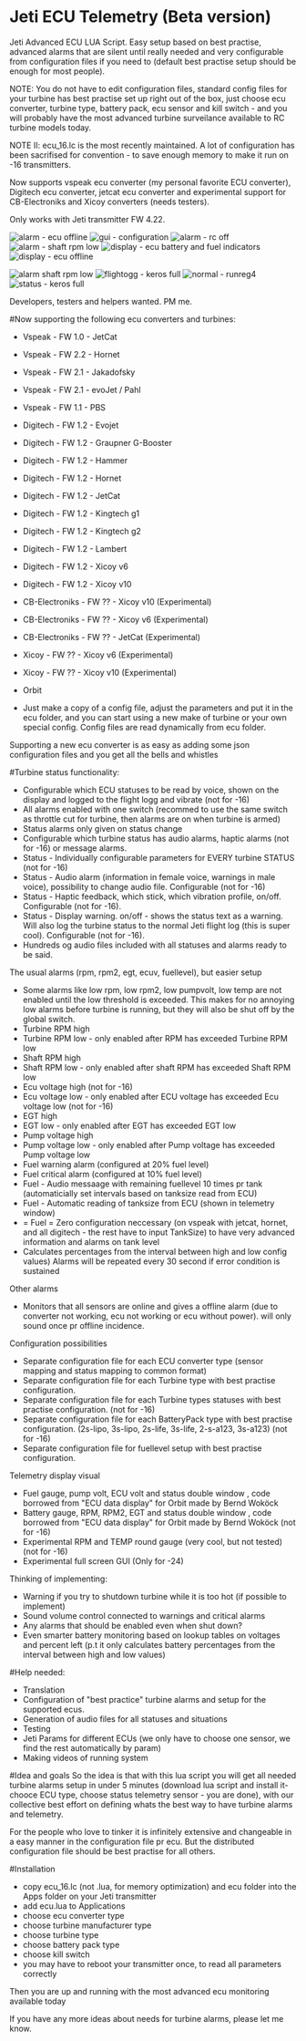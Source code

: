 # Jeti ECU Telemetry (Beta version)
Jeti Advanced ECU LUA Script. Easy setup based on best practise, advanced alarms that are silent until really needed and very configurable from configuration files if you need to (default best practise setup should be enough for most people).

NOTE: You do not have to edit configuration files, standard config files for your turbine has best practise set up right out of the box, just choose ecu converter, turbine type, battery pack, ecu sensor and kill switch - and you will probably have the most advanced turbine surveilance available to RC turbine models today.

NOTE II: ecu_16.lc is the most recently maintained. A lot of configuration has been sacrifised for convention - to save enough memory to make it run on -16 transmitters.

Now supports vspeak ecu converter (my personal favorite ECU converter), Digitech ecu converter, jetcat ecu converter and experimental support for CB-Electroniks and Xicoy converters (needs testers).

Only works with Jeti transmitter FW 4.22. 

![alarm - ecu offline](https://cloud.githubusercontent.com/assets/26059207/25081407/87552642-234a-11e7-897d-e4f2ae4de45f.jpg)
![gui - configuration](https://cloud.githubusercontent.com/assets/26059207/25081408/875af9a0-234a-11e7-8c05-8a3d246c3d4a.jpg)
![alarm - rc off](https://cloud.githubusercontent.com/assets/26059207/25081412/8a63e396-234a-11e7-821d-f0bab51e141d.jpg)
![alarm - shaft rpm low](https://cloud.githubusercontent.com/assets/26059207/25081413/8a64ccf2-234a-11e7-8d4c-b7ea80fa20b6.jpg)
![display - ecu battery and fuel indicators](https://cloud.githubusercontent.com/assets/26059207/25081414/8a7c2f32-234a-11e7-832a-1a6286d56952.jpg)
![display - ecu offline](https://cloud.githubusercontent.com/assets/26059207/25081415/8a7fcb42-234a-11e7-8dcd-ee8d33662952.jpg)

![alarm shaft rpm low](https://cloud.githubusercontent.com/assets/26059207/24649940/f58155b8-1928-11e7-94e5-781be6503be5.png)
![flightogg - keros full](https://cloud.githubusercontent.com/assets/26059207/24649948/fb132074-1928-11e7-9d7e-8c54485448e0.jpg)
![normal - runreg4](https://cloud.githubusercontent.com/assets/26059207/24649952/fda3b114-1928-11e7-889e-91476eb2ab75.jpg)
![status - keros full](https://cloud.githubusercontent.com/assets/26059207/24649955/fff2e55c-1928-11e7-9ca3-790427c19f9d.jpg)


Developers, testers and helpers wanted. PM me.

#Now supporting the following ecu converters and turbines:
- Vspeak - FW 1.0 - JetCat
- Vspeak - FW 2.2 - Hornet
- Vspeak - FW 2.1 - Jakadofsky
- Vspeak - FW 2.1 - evoJet / Pahl 
- Vspeak - FW 1.1 - PBS
- Digitech - FW 1.2 - Evojet
- Digitech - FW 1.2  - Graupner G-Booster
- Digitech - FW 1.2  - Hammer
- Digitech - FW 1.2  - Hornet
- Digitech - FW 1.2  - JetCat
- Digitech - FW 1.2  - Kingtech g1
- Digitech - FW 1.2  - Kingtech g2
- Digitech - FW 1.2  - Lambert
- Digitech - FW 1.2  - Xicoy v6
- Digitech - FW 1.2  - Xicoy v10
- CB-Electroniks - FW ??  - Xicoy v10 (Experimental)
- CB-Electroniks - FW ??  - Xicoy v6 (Experimental)
- CB-Electroniks - FW ??  - JetCat (Experimental)
- Xicoy - FW ??  - Xicoy v6 (Experimental)
- Xicoy - FW ??  - Xicoy v10 (Experimental)
- Orbit 

- Just make a copy of a config file, adjust the parameters and put it in the ecu folder, and you can start using a new make of turbine or your own special config. Config files are read dynamically from ecu folder.

Supporting a new ecu converter is as easy as adding some json configuration files and you get all the bells and whistles

#Turbine status functionality:
- Configurable which ECU statuses to be read by voice, shown on the display and logged to the flight logg and vibrate (not for -16)
- All alarms enabled with one switch (recommed to use the same switch as throttle cut for turbine, then alarms are on when turbine is armed)
- Status alarms only given on status change
- Configurable which turbine status has audio alarms, haptic alarms (not for -16) or message alarms.
- Status - Individually configurable parameters for EVERY turbine STATUS (not for -16)
- Status - Audio alarm (information in female voice, warnings in male voice), possibility to change audio file. Configurable (not for -16)
- Status - Haptic feedback, which stick, which vibration profile, on/off. Configurable (not for -16).
- Status - Display warning. on/off - shows the status text as a warning. Will also log the turbine status to the normal Jeti flight log (this is super cool). Configurable (not for -16).
- Hundreds og audio files included with all statuses and alarms ready to be said.

The usual alarms (rpm, rpm2, egt, ecuv, fuellevel), but easier setup
- Some alarms like low rpm, low rpm2, low pumpvolt, low temp are not enabled until the low threshold is exceeded. This makes for no annoying low alarms before turbine is running, but they will also be shut off by the global switch.
- Turbine RPM high
- Turbine RPM low - only enabled after RPM has exceeded Turbine RPM low
- Shaft RPM high
- Shaft RPM low - only enabled after shaft RPM has exceeded Shaft RPM low
- Ecu voltage high (not for -16)
- Ecu voltage low - only enabled after ECU voltage has exceeded Ecu voltage low (not for -16)
- EGT high
- EGT low - only enabled after EGT has exceeded EGT low 
- Pump voltage high
- Pump voltage low - only enabled after Pump voltage has exceeded Pump voltage low
- Fuel warning alarm (configured at 20% fuel level)
- Fuel critical alarm (configured at 10% fuel level)
- Fuel - Audio messaage with remaining fuellevel 10 times pr tank (automaticially set intervals based on tanksize read from ECU)
- Fuel - Automatic reading of tanksize from ECU (shown in telemetry window)
- = Fuel = Zero configuration neccessary (on vspeak with jetcat, hornet, and all digitech - the rest have to input TankSize) to have very advanced information and alarms on tank level
- Calculates  percentages from the interval between high and low config values)
Alarms will be repeated every 30 second if error condition is sustained

Other alarms
- Monitors that all sensors are online and gives a offline alarm (due to converter not working, ecu not working or ecu without power). will only sound once pr offline incidence.

Configuration possibilities
- Separate configuration file for each ECU converter type (sensor mapping and status mapping to common format)
- Separate configuration file for each Turbine type with best practise configuration.
- Separate configuration file for each Turbine types statuses with best practise configuration. (not for -16)
- Separate configuration file for each BatteryPack type with best practise configuration. (2s-lipo, 3s-lipo, 2s-life, 3s-life, 2-s-a123, 3s-a123) (not for -16)
- Separate configuration file for fuellevel setup with best practise configuration.

Telemetry display visual
- Fuel gauge, pump volt, ECU volt and status double window , code borrowed from "ECU data display" for Orbit made by Bernd Woköck
- Battery gauge, RPM, RPM2, EGT and status double window , code borrowed from "ECU data display" for Orbit made by Bernd Woköck (not for -16)
- Experimental RPM and TEMP round gauge (very cool, but not tested) (not for -16)
- Experimental full screen GUI (Only for -24)

Thinking of implementing:
- Warning if you try to shutdown turbine while it is too hot (if possible to implement)
- Sound volume control connected to warnings and critical alarms
- Any alarms that should be enabled even when shut down?
- Even smarter battery monitoring based on lookup tables on voltages and percent left (p.t it only calculates battery percentages from the interval between high and low values)

#Help needed:
- Translation
- Configuration of "best practice" turbine alarms and setup for the supported ecus.
- Generation of audio files for all statuses and situations
- Testing
- Jeti Params for different ECUs (we only have to choose one sensor, we find the rest automatically by param)
- Making videos of running system

#Idea and goals
So the idea is that with this lua script you will get all needed turbine alarms setup in under 5 minutes (download lua script and install it- chooce ECU type, choose status telemetry sensor - you are done), with our collective best effort on defining whats the best way to have turbine alarms and telemetry.

For the people who love to tinker it is infinitely extensive and changeable in a easy manner in the configuration file pr ecu. But the distributed configuration file should be best practise for all others.

#Installation
- copy ecu_16.lc (not .lua, for memory optimization) and ecu folder into the Apps folder on your Jeti transmitter
- add ecu.lua to Applications
- choose ecu converter type
- choose turbine manufacturer type
- choose turbine type
- choose battery pack type
- choose kill switch
- you may have to reboot your transmitter once, to read all parameters correctly

Then you are up and running with the most advanced ecu monitoring available today


If you have any more ideas about needs for turbine alarms, please let me know.
